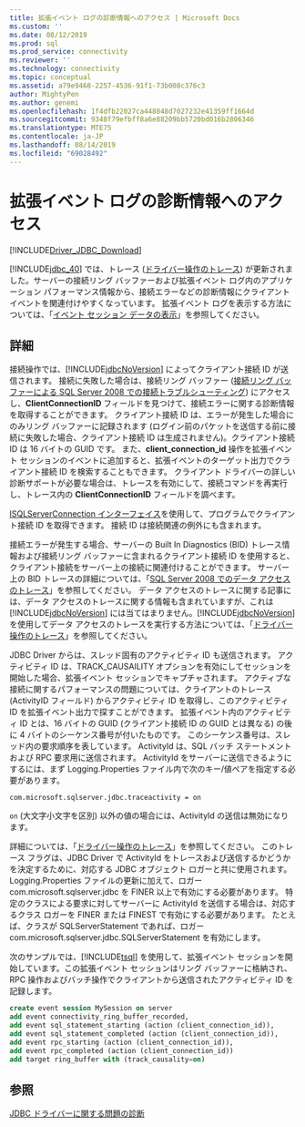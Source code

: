 ```yaml
---
title: 拡張イベント ログの診断情報へのアクセス | Microsoft Docs
ms.custom: ''
ms.date: 08/12/2019
ms.prod: sql
ms.prod_service: connectivity
ms.reviewer: ''
ms.technology: connectivity
ms.topic: conceptual
ms.assetid: a79e9468-2257-4536-91f1-73b008c376c3
author: MightyPen
ms.author: genemi
ms.openlocfilehash: 1f4dfb22027ca448848d7027232e41359ff1664d
ms.sourcegitcommit: 9348f79efbff8a6e88209bb5720bd016b2806346
ms.translationtype: MTE75
ms.contentlocale: ja-JP
ms.lasthandoff: 08/14/2019
ms.locfileid: "69028492"
---
```

# <a name="accessing-diagnostic-information-in-the-extended-events-log"></a>拡張イベント ログの診断情報へのアクセス
[!INCLUDE[Driver_JDBC_Download](../../includes/driver_jdbc_download.md)]

  [!INCLUDE[jdbc_40](../../includes/jdbc_40_md.md)] では、トレース ([ドライバー操作のトレース](../../connect/jdbc/tracing-driver-operation.md)) が更新されました。サーバーの接続リング バッファーおよび拡張イベント ログ内のアプリケーション パフォーマンス情報から、接続エラーなどの診断情報にクライアント イベントを関連付けやすくなっています。 拡張イベント ログを表示する方法については、「[イベント セッション データの表示](https://msdn.microsoft.com/library/hh710068(SQL.110).aspx)」を参照してください。  
  
## <a name="details"></a>詳細  
 接続操作では、[!INCLUDE[jdbcNoVersion](../../includes/jdbcnoversion_md.md)] によってクライアント接続 ID が送信されます。 接続に失敗した場合は、接続リング バッファー ([接続リング バッファーによる SQL Server 2008 での接続トラブルシューティング](https://go.microsoft.com/fwlink/?LinkId=207752)) にアクセスし、**ClientConnectionID** フィールドを見つけて、接続エラーに関する診断情報を取得することができます。 クライアント接続 ID は、エラーが発生した場合にのみリング バッファーに記録されます (ログイン前のパケットを送信する前に接続に失敗した場合、クライアント接続 ID は生成されません)。クライアント接続 ID は 16 バイトの GUID です。 また、**client_connection_id** 操作を拡張イベント セッションのイベントに追加すると、拡張イベントのターゲット出力でクライアント接続 ID を検索することもできます。 クライアント ドライバーの詳しい診断サポートが必要な場合は、トレースを有効にして、接続コマンドを再実行し、トレース内の **ClientConnectionID** フィールドを調べます。  
  
 [ISQLServerConnection インターフェイス](../../connect/jdbc/reference/isqlserverconnection-interface.md)を使用して、プログラムでクライアント接続 ID を取得できます。 接続 ID は接続関連の例外にも含まれます。  
  
 接続エラーが発生する場合、サーバーの Built In Diagnostics (BID) トレース情報および接続リング バッファーに含まれるクライアント接続 ID を使用すると、クライアント接続をサーバー上の接続に関連付けることができます。 サーバー上の BID トレースの詳細については、「[SQL Server 2008 でのデータ アクセスのトレース](https://go.microsoft.com/fwlink/?LinkId=125805)」を参照してください。 データ アクセスのトレースに関する記事には、データ アクセスのトレースに関する情報も含まれていますが、これは [!INCLUDE[jdbcNoVersion](../../includes/jdbcnoversion_md.md)] には当てはまりません。[!INCLUDE[jdbcNoVersion](../../includes/jdbcnoversion_md.md)] を使用してデータ アクセスのトレースを実行する方法については、「[ドライバー操作のトレース](../../connect/jdbc/tracing-driver-operation.md)」を参照してください。  
  
 JDBC Driver からは、スレッド固有のアクティビティ ID も送信されます。 アクティビティ ID は、TRACK_CAUSAILITY オプションを有効にしてセッションを開始した場合、拡張イベント セッションでキャプチャされます。 アクティブな接続に関するパフォーマンスの問題については、クライアントのトレース (ActivityID フィールド) からアクティビティ ID を取得し、このアクティビティ ID を拡張イベント出力で探すことができます。 拡張イベント内のアクティビティ ID とは、16 バイトの GUID (クライアント接続 ID の GUID とは異なる) の後に 4 バイトのシーケンス番号が付いたものです。 このシーケンス番号は、スレッド内の要求順序を表しています。 ActivityId は、SQL バッチ ステートメントおよび RPC 要求用に送信されます。 ActivityId をサーバーに送信できるようにするには、まず Logging.Properties ファイル内で次のキー/値ペアを指定する必要があります。  
  
```
com.microsoft.sqlserver.jdbc.traceactivity = on  
```  
  
 `on` (大文字小文字を区別) 以外の値の場合には、ActivityId の送信は無効になります。  
  
 詳細については、「[ドライバー操作のトレース](../../connect/jdbc/tracing-driver-operation.md)」を参照してください。 このトレース フラグは、JDBC Driver で ActivityId をトレースおよび送信するかどうかを決定するために、対応する JDBC オブジェクト ロガーと共に使用されます。 Logging.Properties ファイルの更新に加えて、ロガー com.microsoft.sqlserver.jdbc を FINER 以上で有効にする必要があります。 特定のクラスによる要求に対してサーバーに ActivityId を送信する場合は、対応するクラス ロガーを FINER または FINEST で有効にする必要があります。 たとえば、クラスが SQLServerStatement であれば、ロガー com.microsoft.sqlserver.jdbc.SQLServerStatement を有効にします。  
  
 次のサンプルでは、[!INCLUDE[tsql](../../includes/tsql-md.md)] を使用して、拡張イベント セッションを開始しています。この拡張イベント セッションはリング バッファーに格納され、RPC 操作およびバッチ操作でクライアントから送信されたアクティビティ ID を記録します。  
  
```sql
create event session MySession on server  
add event connectivity_ring_buffer_recorded,  
add event sql_statement_starting (action (client_connection_id)),  
add event sql_statement_completed (action (client_connection_id)),  
add event rpc_starting (action (client_connection_id)),  
add event rpc_completed (action (client_connection_id))  
add target ring_buffer with (track_causality=on)  
```  
  
## <a name="see-also"></a>参照  
 [JDBC ドライバーに関する問題の診断](../../connect/jdbc/diagnosing-problems-with-the-jdbc-driver.md)  
  
  
